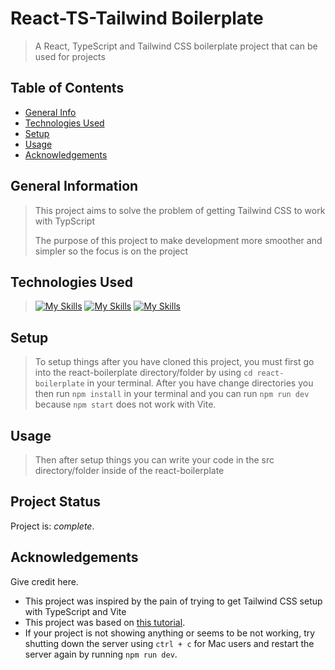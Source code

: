 # React-TS-Tailwind Boilerplate 
> A React, TypeScript and Tailwind CSS boilerplate project that can be used for projects

## Table of Contents
* [General Info](#general-information)
* [Technologies Used](#technologies-used)
* [Setup](#setup)
* [Usage](#usage)
* [Acknowledgements](#acknowledgements)
<!-- * [License](#license) -->

## General Information
> This project aims to solve the problem of getting Tailwind CSS to work with TypScript
> 
> The purpose of this project to make development more smoother and simpler so the focus is on the project

## Technologies Used
> [![My Skills](https://skillicons.dev/icons?i=react)](https://skillicons.dev)
> [![My Skills](https://skillicons.dev/icons?i=tailwind)](https://skillicons.dev)
> [![My Skills](https://skillicons.dev/icons?i=ts)](https://skillicons.dev)

## Setup
> To setup things after you have cloned this project, you must first go into the react-boilerplate directory/folder by using `cd react-boilerplate` in your terminal.
> After you have change directories you then run `npm install` in your terminal and you can run `npm run dev` because `npm start` does not work with Vite.

## Usage
> Then after setup things you can write your code in the src directory/folder inside of the react-boilerplate

## Project Status
Project is:  _complete_.

## Acknowledgements
Give credit here.
- This project was inspired by the pain of trying to get Tailwind CSS setup with TypeScript and Vite
- This project was based on [this tutorial]([https://www.example.com](https://frontendshape.com/post/install-setup-tailwind-css-react-18-typescript-vite)).
- If your project is not showing anything or seems to be not working, try shutting down the server using `ctrl + c` for Mac users and restart the server again by running `npm run dev`.
